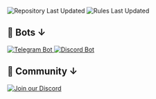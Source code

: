 ![Repository Last Updated](https://img.shields.io/badge/Repository_last_updated-2025.04.02-green) ![Rules Last Updated](https://img.shields.io/badge/Rules_last_updated-2024.10.08-green)

## 🤖 Bots ↓

<p align="left">
  <a href="https://t.me/darateria_bot">
    <img src="https://img.shields.io/badge/Telegram_Bot-2CA5E0?style=for-the-badge&logo=telegram&logoColor=white" alt="Telegram Bot">
  </a>
  <a href="https://discord.com/invite/QqY5GdUTXw">
    <img src="https://img.shields.io/badge/Discord_Bot-5865F2?style=for-the-badge&logo=discord&logoColor=white" alt="Discord Bot">
  </a>
</p>

## 👥 Community ↓

[![Join our Discord](https://img.shields.io/badge/Join_our_Discord-5865F2?style=for-the-badge&logo=discord&logoColor=white)](https://discord.com/invite/QqY5GdUTXw)
